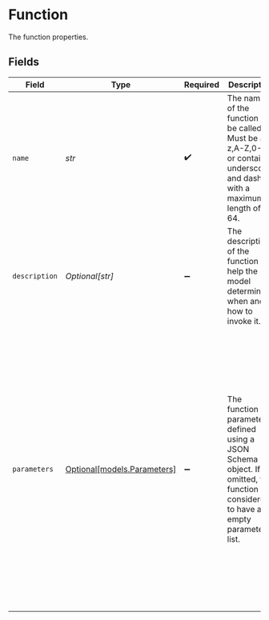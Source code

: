 # Function

The function properties.



## Fields

| Field                                                                                                                                                                                                                                 | Type                                                                                                                                                                                                                                  | Required                                                                                                                                                                                                                              | Description                                                                                                                                                                                                                           | Example                                                                                                                                                                                                                               |
| ------------------------------------------------------------------------------------------------------------------------------------------------------------------------------------------------------------------------------------- | ------------------------------------------------------------------------------------------------------------------------------------------------------------------------------------------------------------------------------------- | ------------------------------------------------------------------------------------------------------------------------------------------------------------------------------------------------------------------------------------- | ------------------------------------------------------------------------------------------------------------------------------------------------------------------------------------------------------------------------------------- | ------------------------------------------------------------------------------------------------------------------------------------------------------------------------------------------------------------------------------------- |
| `name`                                                                                                                                                                                                                                | *str*                                                                                                                                                                                                                                 | :heavy_check_mark:                                                                                                                                                                                                                    | The name of the function to be called. Must be a-z,A-Z,0-9 or contain underscores and dashes, with a maximum length of 64.<br/>                                                                                                       | get_weather                                                                                                                                                                                                                           |
| `description`                                                                                                                                                                                                                         | *Optional[str]*                                                                                                                                                                                                                       | :heavy_minus_sign:                                                                                                                                                                                                                    | The description of the function to help the model determine when and how to invoke it.<br/>                                                                                                                                           | Get the current weather in a given location.                                                                                                                                                                                          |
| `parameters`                                                                                                                                                                                                                          | [Optional[models.Parameters]](../models/parameters.md)                                                                                                                                                                                | :heavy_minus_sign:                                                                                                                                                                                                                    | The function parameters, defined using a JSON Schema object. If omitted, the function is considered to have an empty parameter list.<br/>                                                                                             | {<br/>"type": "object",<br/>"properties": {<br/>"location": {<br/>"type": "string",<br/>"description": "The city and department, e.g. Marseille, 13"<br/>},<br/>"unit": {<br/>"type": "string",<br/>"enum": [<br/>"celsius",<br/>"fahrenheit"<br/>]<br/>}<br/>},<br/>"required": [<br/>"location"<br/>]<br/>} |